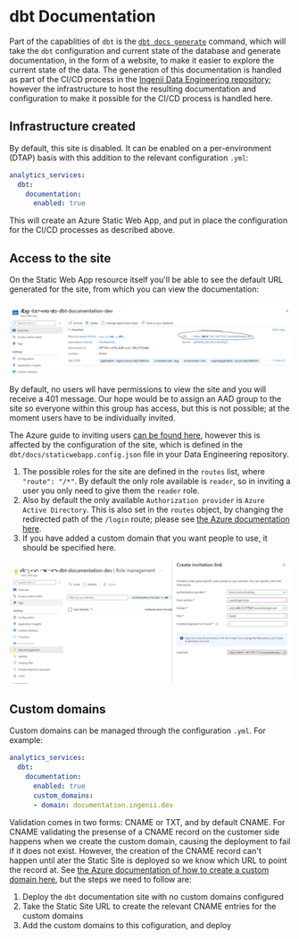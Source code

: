 # dbt Documentation

Part of the capablities of `dbt` is the [`dbt docs generate`](https://docs.getdbt.com/reference/commands/cmd-docs) command, which will take the `dbt` configuration and current state of the database and generate documentation, in the form of a website, to make it easier to explore the current state of the data. The generation of this documentation is handled as part of the CI/CD process in the [Ingenii Data Engineering repository](https://github.com/ingenii-solutions/azure-data-platform-data-engineering-example); however the infrastructure to host the resulting documentation and configuration to make it possible for the CI/CD process is handled here.

## Infrastructure created

By default, this site is disabled. It can be enabled on a per-environment (DTAP) basis with this addition to the relevant configuration `.yml`:

```yaml
analytics_services:
  dbt:
    documentation:
      enabled: true
```

This will create an Azure Static Web App, and put in place the configuration for the CI/CD processes as described above.

## Access to the site

On the Static Web App resource itself you'll be able to see the default URL generated for the site, from which you can view the documentation:

![Default site URL](./assets/static_web_app_url.png)

By default, no users wll have permissions to view the site and you will receive a 401 message. Our hope would be to assign an AAD group to the site so everyone within this group has access, but this is not possible; at the moment users have to be individually invited.

The Azure guide to inviting users [can be found here](https://docs.microsoft.com/en-us/azure/static-web-apps/authentication-authorization?tabs=invitations#role-management), however this is affected by the configuration of the site, which is defined in the `dbt/docs/staticwebapp.config.json` file in your Data Engineering repository.
1. The possible roles for the site are defined in the `routes` list, where `"route": "/*"`. By default the only role available is `reader`, so in inviting a user you only need to give them the `reader` role.
2. Also by default the only available `Authorization provider` is `Azure Active Directory`. This is also set in the `routes` object, by changing the redirected path of the `/login` route; please see [the Azure documentation here](https://docs.microsoft.com/en-us/azure/static-web-apps/authentication-authorization?tabs=invitations#login).
3. If you have added a custom domain that you want people to use, it should be specified here.

![Static site invitation](./assets/static_web_app_invite.png)

## Custom domains

Custom domains can be managed through the configuration `.yml`. For example:

```yaml
analytics_services:
  dbt:
    documentation:
      enabled: true
      custom_domains:
      - domain: documentation.ingenii.dev
```

Validation comes in two forms: CNAME or TXT, and by default CNAME. For CNAME validating the presense of a CNAME record on the customer side happens when we create the custom domain, causing the deployment to fail if it does not exist. However, the creation of the CNAME record can't happen until ater the Static Site is deployed so we know which URL to point the record at. See [the Azure documentation of how to create a custom domain here](https://docs.microsoft.com/en-us/azure/static-web-apps/custom-domain?tabs=azure-dns#add-domain-using-cname-record-validation), but the steps we need to follow are:
1. Deploy the `dbt` documentation site with no custom domains configured
2. Take the Static Site URL to create the relevant CNAME entries for the custom domains
3. Add the custom domains to this cofiguration, and deploy
